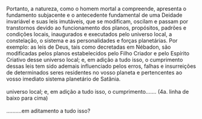 ﻿Portanto, a natureza, como o homem mortal a compreende, apresenta o fundamento subjacente e o antecedente fundamental de uma Deidade invariável e suas leis imutáveis, que se modificam, oscilam e passam por transtornos devido ao funcionamento dos planos, propósitos, padrões e condições locais, inaugurados e executados pelo universo local, a constelação, o sistema e as personalidades e forças planetárias. Por exemplo: as leis de Deus, tais como decretadas em Nébadon, são modificadas pelos planos estabelecidos pelo Filho Criador e pelo Espírito Criativo desse universo local; e, em adição a tudo isso, o cumprimento dessas leis tem sido ademais influenciado pelos erros, falhas e insurreições de determinados seres residentes no vosso planeta e pertencentes  ao vosso imediato sistema planetário de Satânia.<BR><BR>universo local; e, em adição a tudo isso, o cumprimento....... (4a. linha de baixo para cima)<BR><BR>..........em aditamento a tudo isso?<BR>